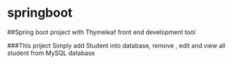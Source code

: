 # springboot

##Spring boot project with Thymeleaf front end development tool

###This priject Simply add Student into database, remove , edit and view all student from MySQL database
